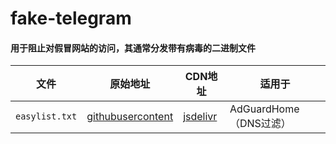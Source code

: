 # fake-telegram

#### 用于阻止对假冒网站的访问，其通常分发带有病毒的二进制文件

| 文件 	| 原始地址 	| CDN地址 	| 适用于 	|
| --------------------------------	|:------------------:	| ----------------	|---------------------------------------------	|
| `easylist.txt` 	| [githubusercontent](https://raw.githubusercontent.com/anti-fakewebsite/fake-domain/main/easylist.txt) 	| [jsdelivr](https://fastly.jsdelivr.net/gh/anti-fakewebsite/fake-domain/easylist.txt)	| AdGuardHome（DNS过滤） 	|

